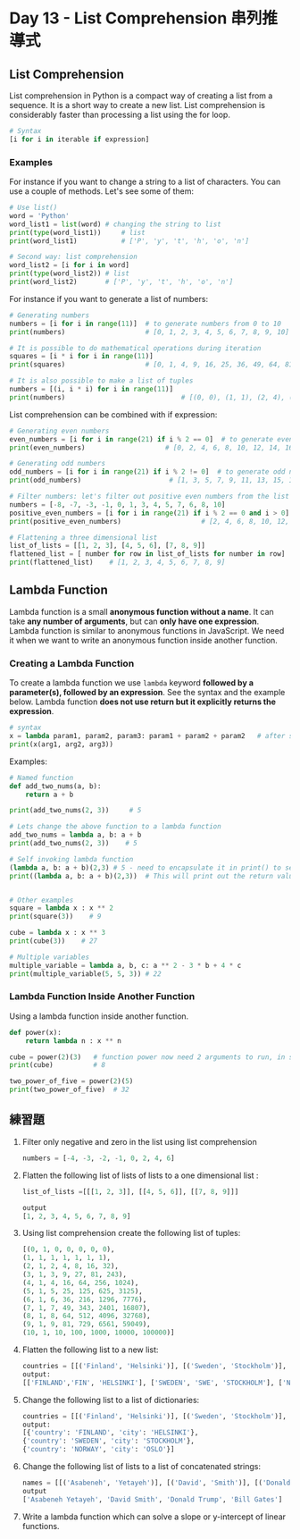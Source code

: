 # Day 13 - List Comprehension 串列推導式

## List Comprehension

List comprehension in Python is a compact way of creating a list from a sequence. It is a short way to create a new list. List comprehension is considerably faster than processing a list using the for loop.

```py
# Syntax
[i for i in iterable if expression]
```

### Examples

For instance if you want to change a string to a list of characters. You can use a couple of methods. Let's see some of them:

```py
# Use list()
word = 'Python'
word_list1 = list(word) # changing the string to list
print(type(word_list1))     # list
print(word_list1)           # ['P', 'y', 't', 'h', 'o', 'n']

# Second way: list comprehension
word_list2 = [i for i in word]
print(type(word_list2)) # list
print(word_list2)       # ['P', 'y', 't', 'h', 'o', 'n']
```

For instance if you want to generate a list of numbers:

```py
# Generating numbers
numbers = [i for i in range(11)]  # to generate numbers from 0 to 10
print(numbers)                    # [0, 1, 2, 3, 4, 5, 6, 7, 8, 9, 10]

# It is possible to do mathematical operations during iteration
squares = [i * i for i in range(11)]
print(squares)                    # [0, 1, 4, 9, 16, 25, 36, 49, 64, 81, 100]

# It is also possible to make a list of tuples
numbers = [(i, i * i) for i in range(11)]
print(numbers)                             # [(0, 0), (1, 1), (2, 4), (3, 9), (4, 16), (5, 25)]
```

List comprehension can be combined with if expression:

```py
# Generating even numbers
even_numbers = [i for i in range(21) if i % 2 == 0]  # to generate even numbers list in range 0 to 21
print(even_numbers)                    # [0, 2, 4, 6, 8, 10, 12, 14, 16, 18, 20]

# Generating odd numbers
odd_numbers = [i for i in range(21) if i % 2 != 0]  # to generate odd numbers in range 0 to 21
print(odd_numbers)                      # [1, 3, 5, 7, 9, 11, 13, 15, 17, 19]

# Filter numbers: let's filter out positive even numbers from the list below
numbers = [-8, -7, -3, -1, 0, 1, 3, 4, 5, 7, 6, 8, 10]
positive_even_numbers = [i for i in range(21) if i % 2 == 0 and i > 0]
print(positive_even_numbers)                    # [2, 4, 6, 8, 10, 12, 14, 16, 18, 20]

# Flattening a three dimensional list
list_of_lists = [[1, 2, 3], [4, 5, 6], [7, 8, 9]]
flattened_list = [ number for row in list_of_lists for number in row]
print(flattened_list)    # [1, 2, 3, 4, 5, 6, 7, 8, 9]
```

## Lambda Function

Lambda function is a small **anonymous function without a name**. It can take **any number of arguments**, but can **only have one expression**. Lambda function is similar to anonymous functions in JavaScript. We need it when we want to write an anonymous function inside another function.

### Creating a Lambda Function

To create a lambda function we use `lambda` keyword **followed by a parameter(s), followed by an expression**. See the syntax and the example below. Lambda function **does not use return but it explicitly returns the expression**.

```py
# syntax
x = lambda param1, param2, param3: param1 + param2 + param2   # after semicolon is an expression
print(x(arg1, arg2, arg3))
```

Examples:

```py
# Named function
def add_two_nums(a, b):
    return a + b

print(add_two_nums(2, 3))     # 5

# Lets change the above function to a lambda function
add_two_nums = lambda a, b: a + b
print(add_two_nums(2, 3))    # 5

# Self invoking lambda function
(lambda a, b: a + b)(2,3) # 5 - need to encapsulate it in print() to see the result in the console
print((lambda a, b: a + b)(2,3))  # This will print out the return value in console


# Other examples
square = lambda x : x ** 2
print(square(3))    # 9

cube = lambda x : x ** 3
print(cube(3))    # 27

# Multiple variables
multiple_variable = lambda a, b, c: a ** 2 - 3 * b + 4 * c
print(multiple_variable(5, 5, 3)) # 22
```

### Lambda Function Inside Another Function

Using a lambda function inside another function.

```py
def power(x):
    return lambda n : x ** n

cube = power(2)(3)   # function power now need 2 arguments to run, in separate rounded brackets
print(cube)          # 8

two_power_of_five = power(2)(5) 
print(two_power_of_five)  # 32
```

## 練習題

1. Filter only negative and zero in the list using list comprehension

   ```py
   numbers = [-4, -3, -2, -1, 0, 2, 4, 6]
   ```

2. Flatten the following list of lists of lists to a one dimensional list :

   ```py
   list_of_lists =[[[1, 2, 3]], [[4, 5, 6]], [[7, 8, 9]]]

   output
   [1, 2, 3, 4, 5, 6, 7, 8, 9]
   ```

3. Using list comprehension create the following list of tuples:

   ```py
   [(0, 1, 0, 0, 0, 0, 0),
   (1, 1, 1, 1, 1, 1, 1),
   (2, 1, 2, 4, 8, 16, 32),
   (3, 1, 3, 9, 27, 81, 243),
   (4, 1, 4, 16, 64, 256, 1024),
   (5, 1, 5, 25, 125, 625, 3125),
   (6, 1, 6, 36, 216, 1296, 7776),
   (7, 1, 7, 49, 343, 2401, 16807),
   (8, 1, 8, 64, 512, 4096, 32768),
   (9, 1, 9, 81, 729, 6561, 59049),
   (10, 1, 10, 100, 1000, 10000, 100000)]
   ```

4. Flatten the following list to a new list:

   ```py
   countries = [[('Finland', 'Helsinki')], [('Sweden', 'Stockholm')], [('Norway', 'Oslo')]]
   output:
   [['FINLAND','FIN', 'HELSINKI'], ['SWEDEN', 'SWE', 'STOCKHOLM'], ['NORWAY', 'NOR', 'OSLO']]
   ```

5. Change the following list to a list of dictionaries:

   ```py
   countries = [[('Finland', 'Helsinki')], [('Sweden', 'Stockholm')], [('Norway', 'Oslo')]]
   output:
   [{'country': 'FINLAND', 'city': 'HELSINKI'},
   {'country': 'SWEDEN', 'city': 'STOCKHOLM'},
   {'country': 'NORWAY', 'city': 'OSLO'}]
   ```

6. Change the following list of lists to a list of concatenated strings:

   ```py
   names = [[('Asabeneh', 'Yetayeh')], [('David', 'Smith')], [('Donald', 'Trump')], [('Bill', 'Gates')]]
   output
   ['Asabeneh Yetayeh', 'David Smith', 'Donald Trump', 'Bill Gates']
   ```

7. Write a lambda function which can solve a slope or y-intercept of linear functions.

